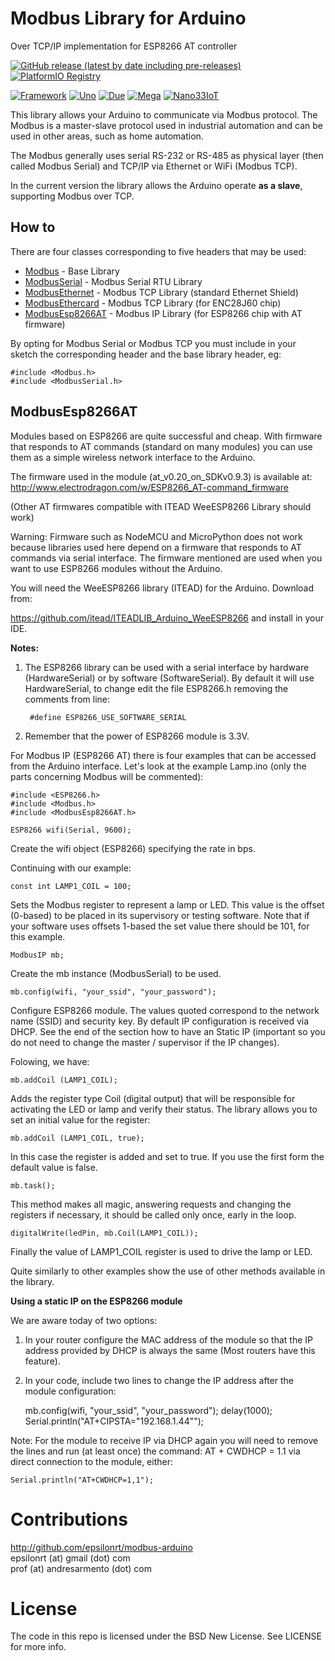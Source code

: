 # Modbus Library for Arduino  
Over TCP/IP implementation for ESP8266 AT controller


[![GitHub release (latest by date including pre-releases)](https://img.shields.io/github/v/release/epsilonrt/modbus-esp8266at?include_prereleases)](https://github.com/epsilonrt/modbus-esp8266at/releases) 
[![PlatformIO Registry](https://badges.registry.platformio.org/packages/epsilonrt/library/modbus-esp8266at.svg)](https://registry.platformio.org/libraries/epsilonrt/modbus-esp8266at) 

[![Framework](https://img.shields.io/badge/Framework-Arduino-blue)](https://www.arduino.cc/)
[![Uno](https://github.com/epsilonrt/modbus-esp8266at/actions/workflows/build_uno.yml/badge.svg)](https://github.com/epsilonrt/modbus-esp8266at/actions/workflows/build_uno.yml) 
[![Due](https://github.com/epsilonrt/modbus-esp8266at/actions/workflows/build_due.yml/badge.svg)](https://github.com/epsilonrt/modbus-esp8266at/actions/workflows/build_due.yml) 
[![Mega](https://github.com/epsilonrt/modbus-esp8266at/actions/workflows/build_mega.yml/badge.svg)](https://github.com/epsilonrt/modbus-esp8266at/actions/workflows/build_mega.yml) 
[![Nano33IoT](https://github.com/epsilonrt/modbus-esp8266at/actions/workflows/build_nano33iot.yml/badge.svg)](https://github.com/epsilonrt/modbus-esp8266at/actions/workflows/build_nano33iot.yml) 


This library allows your Arduino to communicate via Modbus protocol. The Modbus is a master-slave protocol
used in industrial automation and can be used in other areas, such as home automation.

The Modbus generally uses serial RS-232 or RS-485 as physical layer (then called Modbus Serial) and
TCP/IP via Ethernet or WiFi (Modbus TCP).

In the current version the library allows the Arduino operate **as a slave**, supporting Modbus over TCP.

## How to

There are four classes corresponding to five headers that may be used:

* [Modbus](http://github.com/epsilonrt/modbus-arduino ) - Base Library
* [ModbusSerial](https://github.com/epsilonrt/modbus-serial) - Modbus Serial RTU Library    
* [ModbusEthernet](https://github.com/epsilonrt/modbus-ethernet) - Modbus TCP Library (standard Ethernet Shield)   
* [ModbusEthercard](https://github.com/epsilonrt/modbus-ethercard) - Modbus TCP Library (for ENC28J60 chip)  
* [ModbusEsp8266AT](https://github.com/epsilonrt/modbus-esp8266at) - Modbus IP Library (for ESP8266 chip with AT firmware)   

By opting for Modbus Serial or Modbus TCP you must include in your sketch the corresponding header and the base library header, eg:

    #include <Modbus.h>
    #include <ModbusSerial.h>

## ModbusEsp8266AT

Modules based on ESP8266 are quite successful and cheap. With firmware that
responds to AT commands (standard on many modules) you can use them as a
simple wireless network interface to the Arduino.

The firmware used in the module (at_v0.20_on_SDKv0.9.3) is available at:
http://www.electrodragon.com/w/ESP8266_AT-command_firmware

(Other AT firmwares compatible with ITEAD WeeESP8266 Library should work)

Warning: Firmware such as NodeMCU and MicroPython does not work because libraries
used here depend on a firmware that responds to AT commands via serial interface.
The firmware mentioned are used when you want to use ESP8266 modules without the Arduino.

You will need the WeeESP8266 library (ITEAD) for the Arduino. Download from:

https://github.com/itead/ITEADLIB_Arduino_WeeESP8266 and install in your IDE.

**Notes:**

1. The ESP8266 library can be used with a serial interface by hardware (HardwareSerial) or
by software (SoftwareSerial). By default it will use HardwareSerial, to change edit the file
ESP8266.h removing the comments from line:


		#define ESP8266_USE_SOFTWARE_SERIAL


2. Remember that the power of ESP8266 module is 3.3V.

For Modbus IP (ESP8266 AT) there is four examples that can be accessed from the Arduino interface.
Let's look at the example Lamp.ino (only the parts concerning Modbus will be commented):

    #include <ESP8266.h>
    #include <Modbus.h>
    #include <ModbusEsp8266AT.h>

    ESP8266 wifi(Serial, 9600);
    
Create the wifi object (ESP8266) specifying the rate in bps.

Continuing with our example:

    const int LAMP1_COIL = 100;

Sets the Modbus register to represent a lamp or LED. This value is the offset (0-based) to be placed in its supervisory or testing software.
Note that if your software uses offsets 1-based the set value there should be 101, for this example.

    ModbusIP mb;

Create the mb instance (ModbusSerial) to be used.

    mb.config(wifi, "your_ssid", "your_password");

Configure ESP8266 module. The values quoted correspond to the network name (SSID) and security key.
By default IP configuration is received via DHCP. See the end of the section how to have an Static IP
(important so you do not need to change the master / supervisor if the IP changes).

Folowing, we have:

    mb.addCoil (LAMP1_COIL);

Adds the register type Coil (digital output) that will be responsible for activating the LED or lamp and verify their status.
The library allows you to set an initial value for the register:

    mb.addCoil (LAMP1_COIL, true);

In this case the register is added and set to true. If you use the first form the default value is false.

    mb.task();

This method makes all magic, answering requests and changing the registers if necessary, it should be called only once, early in the loop.

    digitalWrite(ledPin, mb.Coil(LAMP1_COIL));

Finally the value of LAMP1_COIL register is used to drive the lamp or LED.

Quite similarly to other examples show the use of other methods available in the library.


**Using a static IP on the ESP8266 module**

We are aware today of two options:

1. In your router configure the MAC address of the module so that the IP address provided by
DHCP is always the same (Most routers have this feature).

2. In your code, include two lines to change the IP address after the module configuration:

    mb.config(wifi, "your_ssid", "your_password");
    delay(1000);
    Serial.println("AT+CIPSTA=\"192.168.1.44\"");


Note: For the module to  receive IP via DHCP again you will need to remove the lines
and run (at least once) the command: AT + CWDHCP = 1.1 via direct connection to the module, either:


    Serial.println("AT+CWDHCP=1,1");

Contributions
=============
http://github.com/epsilonrt/modbus-arduino  
epsilonrt (at) gmail (dot) com  
prof (at) andresarmento (dot) com  

License
=======
The code in this repo is licensed under the BSD New License. See LICENSE for more info.

